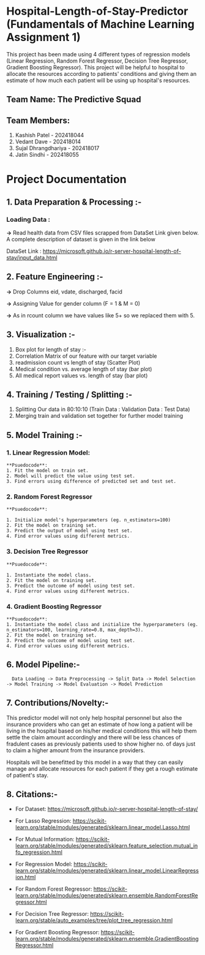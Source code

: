 # Hospital-Length-of-Stay-Predictor (Fundamentals of Machine Learning Assignment 1)
This project has been made using 4 different types of regression models (Linear Regression, Random Forest Regressor, Decision Tree Regressor, Gradient Boosting Regressor).
This project will be helpful to hospital to allocate the resources according to patients' conditions and giving them an estimate of how much each patient will be using up hospital's resources.

## Team Name: The Predictive Squad

## Team Members:

1. Kashish Patel - 202418044
2. Vedant Dave - 202418014
3. Sujal Dhrangdhariya - 202418017
4. Jatin Sindhi - 202418055

# Project Documentation
## 1. Data Preparation & Processing :-
### Loading Data :
**->** Read health data from CSV files scrapped from DataSet Link given below. A complete description of dataset is given in the link below

DataSet Link :
https://microsoft.github.io/r-server-hospital-length-of-stay/input_data.html

## 2. Feature Engineering :-
**->** Drop Columns eid, vdate, discharged, facid

**->** Assigning Value for gender column (F = 1 & M = 0)

**->** As in rcount column we have values like 5+ so we replaced them with 5.

## 3. Visualization :-
1. Box plot for length of stay :-
2. Correlation Matrix of our feature with our target variable
3. readmission count vs length of stay (Scatter Plot)
4. Medical condition vs. average length of stay (bar plot)
5. All medical report values vs. length of stay (bar plot)

## 4. Training / Testing / Splitting :-
1. Splitting Our data in 80:10:10 (Train Data : Validation Data : Test Data)
2. Merging train and validation set together for further model training

## 5. Model Training :-
  ### 1. Linear Regression Model:
  
    **Psuedocode**:
    1. Fit the model on train set.
    2. Model will predict the value using test set.
    3. Find errors using difference of predicted set and test set.
    
  
  ### 2. Random Forest Regressor
  
    **Psuedocode**:
  
    1. Initialize model's hyperparameters (eg. n_estimators=100)
    2. Fit the model on training set.
    3. Predict the output of model using test set.
    4. Find error values using different metrics.
  
  ### 3. Decision Tree Regressor
  
    **Psuedocode**:
    
    1. Instantiate the model class.
    2. Fit the model on training set.
    3. Predict the outcome of model using test set.
    4. Find error values using different metrics.
  
  
  ### 4. Gradient Boosting Regressor
  
    **Psuedocode**:
    1. Instantiate the model class and initialize the hyperparameters (eg. n_estimators=100, learning_rate=0.8, max_depth=3).
    2. Fit the model on training set.
    3. Predict the outcome of model using test set.
    4. Find error values using different metrics.
     
## 6. Model Pipeline:-
      Data Loading -> Data Preprocessing -> Split Data -> Model Selection -> Model Training -> Model Evaluation -> Model Prediction

## 7. Contributions/Novelty:-

This predictor model will not only help hospital personnel but also the insurance providers who can get an estimate of how long a patient will be living in the hospital based on his/her medical conditions this will help them settle the claim amount accordingly and there will be less chances of fradulent cases as previously patients used to show higher no. of days just to claim a higher amount from the insurance providers.

Hospitals will be benefitted by this model in a way that they can easily manage and allocate resources for each patient if they get a rough estimate of patient's stay.

## 8. Citations:-


*   For Dataset: https://microsoft.github.io/r-server-hospital-length-of-stay/

*   For Lasso Regression: https://scikit-learn.org/stable/modules/generated/sklearn.linear_model.Lasso.html

*   For Mutual Information: https://scikit-learn.org/stable/modules/generated/sklearn.feature_selection.mutual_info_regression.html

*   For Regression Model: https://scikit-learn.org/stable/modules/generated/sklearn.linear_model.LinearRegression.html

* For Random Forest Regressor: https://scikit-learn.org/stable/modules/generated/sklearn.ensemble.RandomForestRegressor.html

* For Decision Tree Regressor: https://scikit-learn.org/stable/auto_examples/tree/plot_tree_regression.html

* For Gradient Boosting Regressor: https://scikit-learn.org/stable/modules/generated/sklearn.ensemble.GradientBoostingRegressor.html




